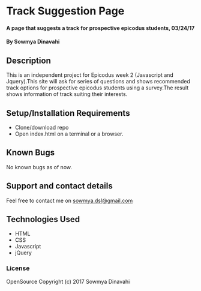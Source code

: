 # Track Suggestion Page

#### A page that suggests a track for prospective epicodus students, 03/24/17

#### By Sowmya Dinavahi

## Description

This is an independent project for Epicodus week 2 (Javascript and Jquery).This site will ask for series of questions and shows recommended track options for prospective epicodus students using a survey.The result shows information of track suiting their interests.

## Setup/Installation Requirements

* Clone/download repo
* Open index.html on a terminal or a browser.

## Known Bugs

No known bugs as of now.

## Support and contact details

Feel free to contact me on sowmya.dsl@gmail.com

## Technologies Used

* HTML
* CSS
* Javascript
* jQuery

### License

OpenSource
Copyright (c) 2017 Sowmya Dinavahi
